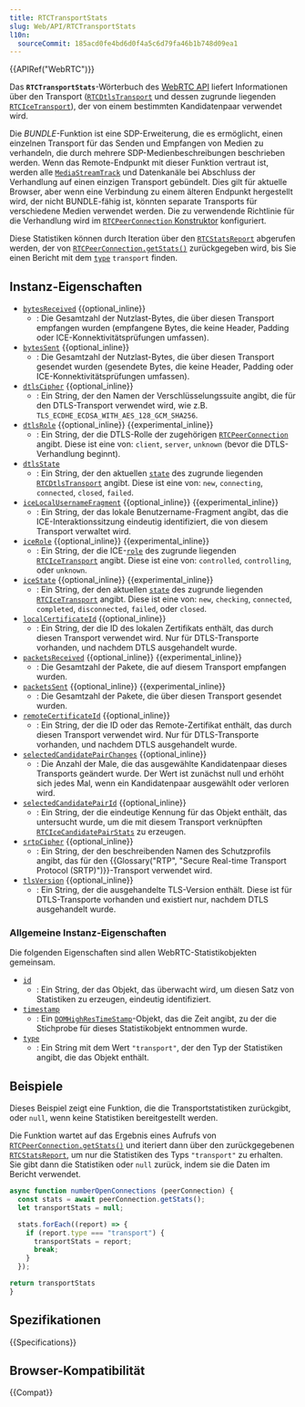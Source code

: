 ```yaml
---
title: RTCTransportStats
slug: Web/API/RTCTransportStats
l10n:
  sourceCommit: 185acd0fe4bd6d0f4a5c6d79fa46b1b748d09ea1
---
```


{{APIRef("WebRTC")}}

Das **`RTCTransportStats`**-Wörterbuch des [WebRTC API](/de/docs/Web/API/WebRTC_API) liefert Informationen über den Transport ([`RTCDtlsTransport`](/de/docs/Web/API/RTCDtlsTransport) und dessen zugrunde liegenden [`RTCIceTransport`](/de/docs/Web/API/RTCIceTransport)), der von einem bestimmten Kandidatenpaar verwendet wird.

Die _BUNDLE_-Funktion ist eine SDP-Erweiterung, die es ermöglicht, einen einzelnen Transport für das Senden und Empfangen von Medien zu verhandeln, die durch mehrere SDP-Medienbeschreibungen beschrieben werden.
Wenn das Remote-Endpunkt mit dieser Funktion vertraut ist, werden alle [`MediaStreamTrack`](/de/docs/Web/API/MediaStreamTrack) und Datenkanäle bei Abschluss der Verhandlung auf einen einzigen Transport gebündelt.
Dies gilt für aktuelle Browser, aber wenn eine Verbindung zu einem älteren Endpunkt hergestellt wird, der nicht BUNDLE-fähig ist, könnten separate Transports für verschiedene Medien verwendet werden.
Die zu verwendende Richtlinie für die Verhandlung wird im [`RTCPeerConnection` Konstruktor](/de/docs/Web/API/RTCPeerConnection/RTCPeerConnection) konfiguriert.

Diese Statistiken können durch Iteration über den [`RTCStatsReport`](/de/docs/Web/API/RTCStatsReport) abgerufen werden, der von [`RTCPeerConnection.getStats()`](/de/docs/Web/API/RTCPeerConnection/getStats) zurückgegeben wird, bis Sie einen Bericht mit dem [`type`](/de/docs/Web/API/RTCTransportStats/type) `transport` finden.

## Instanz-Eigenschaften

- [`bytesReceived`](/de/docs/Web/API/RTCTransportStats/bytesReceived) {{optional_inline}}
  - : Die Gesamtzahl der Nutzlast-Bytes, die über diesen Transport empfangen wurden (empfangene Bytes, die keine Header, Padding oder ICE-Konnektivitätsprüfungen umfassen).
- [`bytesSent`](/de/docs/Web/API/RTCTransportStats/bytesSent) {{optional_inline}}
  - : Die Gesamtzahl der Nutzlast-Bytes, die über diesen Transport gesendet wurden (gesendete Bytes, die keine Header, Padding oder ICE-Konnektivitätsprüfungen umfassen).
- [`dtlsCipher`](/de/docs/Web/API/RTCTransportStats/dtlsCipher) {{optional_inline}}
  - : Ein String, der den Namen der Verschlüsselungssuite angibt, die für den DTLS-Transport verwendet wird, wie z.B. `TLS_ECDHE_ECDSA_WITH_AES_128_GCM_SHA256`.
- [`dtlsRole`](/de/docs/Web/API/RTCTransportStats/dtlsRole) {{optional_inline}} {{experimental_inline}}
  - : Ein String, der die DTLS-Rolle der zugehörigen [`RTCPeerConnection`](/de/docs/Web/API/RTCPeerConnection) angibt.
    Diese ist eine von: `client`, `server`, `unknown` (bevor die DTLS-Verhandlung beginnt).
- [`dtlsState`](/de/docs/Web/API/RTCTransportStats/dtlsState)
  - : Ein String, der den aktuellen [`state`](/de/docs/Web/API/RTCDtlsTransport/state) des zugrunde liegenden [`RTCDtlsTransport`](/de/docs/Web/API/RTCDtlsTransport) angibt.
    Diese ist eine von: `new`, `connecting`, `connected`, `closed`, `failed`.
- [`iceLocalUsernameFragment`](/de/docs/Web/API/RTCTransportStats/iceLocalUsernameFragment) {{optional_inline}} {{experimental_inline}}
  - : Ein String, der das lokale Benutzername-Fragment angibt, das die ICE-Interaktionssitzung eindeutig identifiziert, die von diesem Transport verwaltet wird.
- [`iceRole`](/de/docs/Web/API/RTCTransportStats/iceRole) {{optional_inline}} {{experimental_inline}}
  - : Ein String, der die ICE-[`role`](/de/docs/Web/API/RTCIceTransport/role) des zugrunde liegenden [`RTCIceTransport`](/de/docs/Web/API/RTCIceTransport) angibt.
    Diese ist eine von: `controlled`, `controlling`, oder `unknown`.
- [`iceState`](/de/docs/Web/API/RTCTransportStats/iceState) {{optional_inline}} {{experimental_inline}}
  - : Ein String, der den aktuellen [`state`](/de/docs/Web/API/RTCIceTransport/state) des zugrunde liegenden [`RTCIceTransport`](/de/docs/Web/API/RTCIceTransport) angibt.
    Diese ist eine von: `new`, `checking`, `connected`, `completed`, `disconnected`, `failed`, oder `closed`.
- [`localCertificateId`](/de/docs/Web/API/RTCTransportStats/localCertificateId) {{optional_inline}}
  - : Ein String, der die ID des lokalen Zertifikats enthält, das durch diesen Transport verwendet wird.
    Nur für DTLS-Transporte vorhanden, und nachdem DTLS ausgehandelt wurde.
- [`packetsReceived`](/de/docs/Web/API/RTCTransportStats/packetsReceived) {{optional_inline}} {{experimental_inline}}
  - : Die Gesamtzahl der Pakete, die auf diesem Transport empfangen wurden.
- [`packetsSent`](/de/docs/Web/API/RTCTransportStats/packetsSent) {{optional_inline}} {{experimental_inline}}
  - : Die Gesamtzahl der Pakete, die über diesen Transport gesendet wurden.
- [`remoteCertificateId`](/de/docs/Web/API/RTCTransportStats/remoteCertificateId) {{optional_inline}}
  - : Ein String, der die ID oder das Remote-Zertifikat enthält, das durch diesen Transport verwendet wird.
    Nur für DTLS-Transporte vorhanden, und nachdem DTLS ausgehandelt wurde.
- [`selectedCandidatePairChanges`](/de/docs/Web/API/RTCTransportStats/selectedCandidatePairChanges) {{optional_inline}}
  - : Die Anzahl der Male, die das ausgewählte Kandidatenpaar dieses Transports geändert wurde.
    Der Wert ist zunächst null und erhöht sich jedes Mal, wenn ein Kandidatenpaar ausgewählt oder verloren wird.
- [`selectedCandidatePairId`](/de/docs/Web/API/RTCTransportStats/selectedCandidatePairId) {{optional_inline}}
  - : Ein String, der die eindeutige Kennung für das Objekt enthält, das untersucht wurde, um die mit diesem Transport verknüpften [`RTCIceCandidatePairStats`](/de/docs/Web/API/RTCIceCandidatePairStats) zu erzeugen.
- [`srtpCipher`](/de/docs/Web/API/RTCTransportStats/srtpCipher) {{optional_inline}}
  - : Ein String, der den beschreibenden Namen des Schutzprofils angibt, das für den {{Glossary("RTP", "Secure Real-time Transport Protocol (SRTP)")}}-Transport verwendet wird.
- [`tlsVersion`](/de/docs/Web/API/RTCTransportStats/tlsVersion) {{optional_inline}}
  - : Ein String, der die ausgehandelte TLS-Version enthält.
    Diese ist für DTLS-Transporte vorhanden und existiert nur, nachdem DTLS ausgehandelt wurde.

### Allgemeine Instanz-Eigenschaften

Die folgenden Eigenschaften sind allen WebRTC-Statistikobjekten gemeinsam.

<!-- RTCStats -->

- [`id`](/de/docs/Web/API/RTCTransportStats/id)
  - : Ein String, der das Objekt, das überwacht wird, um diesen Satz von Statistiken zu erzeugen, eindeutig identifiziert.
- [`timestamp`](/de/docs/Web/API/RTCTransportStats/timestamp)
  - : Ein [`DOMHighResTimeStamp`](/de/docs/Web/API/DOMHighResTimeStamp)-Objekt, das die Zeit angibt, zu der die Stichprobe für dieses Statistikobjekt entnommen wurde.
- [`type`](/de/docs/Web/API/RTCTransportStats/type)
  - : Ein String mit dem Wert `"transport"`, der den Typ der Statistiken angibt, die das Objekt enthält.

## Beispiele

Dieses Beispiel zeigt eine Funktion, die die Transportstatistiken zurückgibt, oder `null`, wenn keine Statistiken bereitgestellt werden.

Die Funktion wartet auf das Ergebnis eines Aufrufs von [`RTCPeerConnection.getStats()`](/de/docs/Web/API/RTCPeerConnection/getStats) und iteriert dann über den zurückgegebenen [`RTCStatsReport`](/de/docs/Web/API/RTCStatsReport), um nur die Statistiken des Typs `"transport"` zu erhalten.
Sie gibt dann die Statistiken oder `null` zurück, indem sie die Daten im Bericht verwendet.

```js
async function numberOpenConnections (peerConnection) {
  const stats = await peerConnection.getStats();
  let transportStats = null;

  stats.forEach((report) => {
    if (report.type === "transport") {
      transportStats = report;
      break;
    }
  });

return transportStats
}
```

## Spezifikationen

{{Specifications}}

## Browser-Kompatibilität

{{Compat}}
